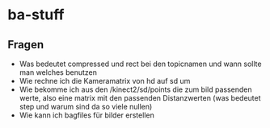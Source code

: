 # ba-stuff

## Fragen
- Was bedeutet compressed und rect bei den topicnamen und wann sollte man welches benutzen
- Wie rechne ich die Kameramatrix von hd auf sd um
- Wie bekomme ich aus den /kinect2/sd/points die zum bild passenden werte, also eine matrix mit den passenden Distanzwerten (was bedeutet step und warum sind da so viele nullen)
- Wie kann ich bagfiles für bilder erstellen
